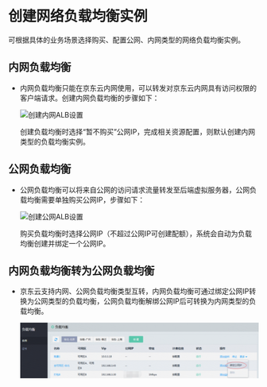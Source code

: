 # 创建网络负载均衡实例

可根据具体的业务场景选择购买、配置公网、内网类型的网络负载均衡实例。

## 内网负载均衡

- 内网负载均衡只能在京东云内网使用，可以转发对京东云内网具有访问权限的客户端请求。创建内网负载均衡的步骤如下：

	![创建内网ALB设置](https://github.com/jdcloudcom/cn/blob/master/image/Networking/ALB/ALB-058.png)

	创建负载均衡时选择“暂不购买”公网IP，完成相关资源配置，则默认创建内网类型的负载均衡实例。
	
## 公网负载均衡

- 公网负载均衡可以将来自公网的访问请求流量转发至后端虚拟服务器，公网负载均衡需要单独购买公网IP，步骤如下：

	![创建公网ALB设置](https://github.com/jdcloudcom/cn/blob/master/image/Networking/ALB/ALB-059.png)

	购买负载均衡时选择公网IP（不超过公网IP可创建配额），系统会自动为负载均衡创建并绑定一个公网IP。

## 内网负载均衡转为公网负载均衡

- 京东云支持内网、公网负载均衡类型互转，内网负载均衡可通过绑定公网IP转换为公网类型的负载均衡，公网负载均衡解绑公网IP后可转换为内网类型的负载均衡。

	![内网ALB转为公网ALB设置](https://github.com/jdcloudcom/cn/blob/master/image/Networking/ALB/ALB-060.png)

	

